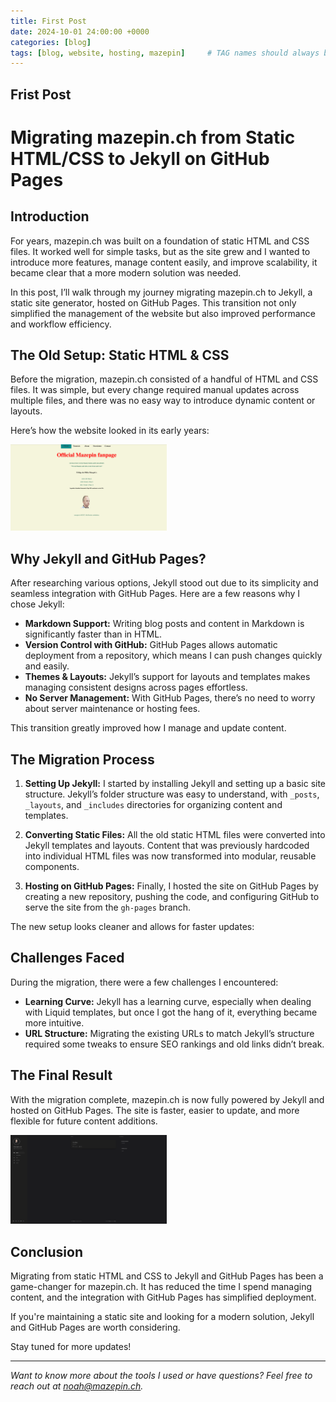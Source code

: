 ```yaml
---
title: First Post
date: 2024-10-01 24:00:00 +0000
categories: [blog]
tags: [blog, website, hosting, mazepin]     # TAG names should always be lowercase
---
```


## Frist Post

# Migrating mazepin.ch from Static HTML/CSS to Jekyll on GitHub Pages

## Introduction

For years, mazepin.ch was built on a foundation of static HTML and CSS files. It worked well for simple tasks, but as the site grew and I wanted to introduce more features, manage content easily, and improve scalability, it became clear that a more modern solution was needed.

In this post, I’ll walk through my journey migrating mazepin.ch to Jekyll, a static site generator, hosted on GitHub Pages. This transition not only simplified the management of the website but also improved performance and workflow efficiency.

## The Old Setup: Static HTML & CSS

Before the migration, mazepin.ch consisted of a handful of HTML and CSS files. It was simple, but every change required manual updates across multiple files, and there was no easy way to introduce dynamic content or layouts.

Here’s how the website looked in its early years:
 
<img src="/assets/img/01/mazepin.ch_2022.png" alt="old Version" width="250">

## Why Jekyll and GitHub Pages?

After researching various options, Jekyll stood out due to its simplicity and seamless integration with GitHub Pages. Here are a few reasons why I chose Jekyll:

- **Markdown Support:** Writing blog posts and content in Markdown is significantly faster than in HTML.
- **Version Control with GitHub:** GitHub Pages allows automatic deployment from a repository, which means I can push changes quickly and easily.
- **Themes & Layouts:** Jekyll’s support for layouts and templates makes managing consistent designs across pages effortless.
- **No Server Management:** With GitHub Pages, there’s no need to worry about server maintenance or hosting fees.

This transition greatly improved how I manage and update content.

## The Migration Process

1. **Setting Up Jekyll:** 
   I started by installing Jekyll and setting up a basic site structure. Jekyll’s folder structure was easy to understand, with `_posts`, `_layouts`, and `_includes` directories for organizing content and templates.

2. **Converting Static Files:** 
   All the old static HTML files were converted into Jekyll templates and layouts. Content that was previously hardcoded into individual HTML files was now transformed into modular, reusable components.

3. **Hosting on GitHub Pages:** 
   Finally, I hosted the site on GitHub Pages by creating a new repository, pushing the code, and configuring GitHub to serve the site from the `gh-pages` branch.

The new setup looks cleaner and allows for faster updates:

## Challenges Faced

During the migration, there were a few challenges I encountered:

- **Learning Curve:** Jekyll has a learning curve, especially when dealing with Liquid templates, but once I got the hang of it, everything became more intuitive.
- **URL Structure:** Migrating the existing URLs to match Jekyll’s structure required some tweaks to ensure SEO rankings and old links didn’t break.

## The Final Result

With the migration complete, mazepin.ch is now fully powered by Jekyll and hosted on GitHub Pages. The site is faster, easier to update, and more flexible for future content additions.

<img src="/assets/img/01/SCR-20241003-segj(1).png" alt="new Version" width="250">

## Conclusion

Migrating from static HTML and CSS to Jekyll and GitHub Pages has been a game-changer for mazepin.ch. It has reduced the time I spend managing content, and the integration with GitHub Pages has simplified deployment. 

If you're maintaining a static site and looking for a modern solution, Jekyll and GitHub Pages are worth considering.

Stay tuned for more updates!

---

*Want to know more about the tools I used or have questions? Feel free to reach out at [noah@mazepin.ch](mailto:noah@mazepin.ch).*

